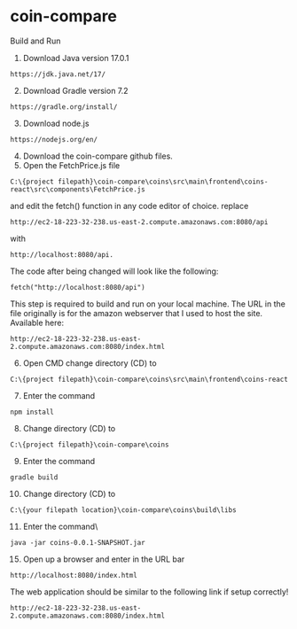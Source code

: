 # coin-compare

Build and Run

1. Download Java version 17.0.1
```
https://jdk.java.net/17/
```
2. Download Gradle version 7.2
```
https://gradle.org/install/
```
3. Download node.js
```
https://nodejs.org/en/
```
4. Download the coin-compare github files.
5. Open the FetchPrice.js file
```
C:\{project filepath}\coin-compare\coins\src\main\frontend\coins-react\src\components\FetchPrice.js 
```
and edit the fetch() function in any code editor of choice.
replace
```
http://ec2-18-223-32-238.us-east-2.compute.amazonaws.com:8080/api
```
with
```
http://localhost:8080/api.
```

The code after being changed will look like the following:
```
fetch("http://localhost:8080/api")
```
This step is required to build and run on your local machine. The URL in the file originally is for the
amazon webserver that I used to host the site. Available here:
```
http://ec2-18-223-32-238.us-east-2.compute.amazonaws.com:8080/index.html
```
6. Open CMD change directory (CD) to 
```
C:\{project filepath}\coin-compare\coins\src\main\frontend\coins-react
```
7. Enter the command
```
npm install
```
8. Change directory (CD) to 
```
C:\{project filepath}\coin-compare\coins
```
9. Enter the command
```
gradle build
```
10. Change directory (CD) to 
```
C:\{your filepath location}\coin-compare\coins\build\libs
```
11. Enter the command\
```
java -jar coins-0.0.1-SNAPSHOT.jar
```
15. Open up a browser and enter in the URL bar
```  
http://localhost:8080/index.html
```
The web application should be similar to the following link if setup correctly!
```
http://ec2-18-223-32-238.us-east-2.compute.amazonaws.com:8080/index.html
```
